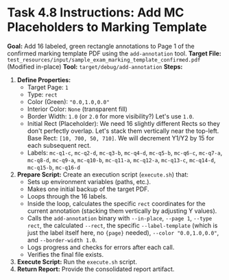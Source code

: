 # Task 4.8 Instructions: Add MC Placeholders to Marking Template
**Goal:** Add 16 labeled, green rectangle annotations to Page 1 of the confirmed marking template PDF using the `add-annotation` tool.
**Target File:** `test_resources/input/sample_exam_marking_template_confirmed.pdf` (Modified in-place)
**Tool:** `target/debug/add-annotation`
**Steps:**
1.  **Define Properties:**
    *   Target Page: `1`
    *   Type: `rect`
    *   Color (Green): `"0.0,1.0,0.0"`
    *   Interior Color: `None` (transparent fill)
    *   Border Width: `1.0` (or `2.0` for more visibility?) Let's use `1.0`.
    *   Initial Rect (Placeholder): We need 16 slightly different Rects so they don't perfectly overlap. Let's stack them vertically near the top-left. Base Rect: `[10, 700, 50, 710]`. We will decrement Y1/Y2 by 15 for each subsequent rect.
    *   Labels: `mc-q1-c`, `mc-q2-d`, `mc-q3-b`, `mc-q4-d`, `mc-q5-b`, `mc-q6-c`, `mc-q7-a`, `mc-q8-d`, `mc-q9-a`, `mc-q10-b`, `mc-q11-a`, `mc-q12-a`, `mc-q13-c`, `mc-q14-d`, `mc-q15-b`, `mc-q16-d`
2.  **Prepare Script:** Create an execution script (`execute.sh`) that:
    *   Sets up environment variables (paths, etc.).
    *   Makes one initial backup of the target PDF.
    *   Loops through the 16 labels.
    *   Inside the loop, calculates the specific `rect` coordinates for the current annotation (stacking them vertically by adjusting Y values).
    *   Calls the `add-annotation` binary with `--in-place`, `--page 1`, `--type rect`, the calculated `--rect`, the specific `--label-template` (which is just the label itself here, no `{page}` needed), `--color "0.0,1.0,0.0"`, and `--border-width 1.0`.
    *   Logs progress and checks for errors after each call.
    *   Verifies the final file exists.
3.  **Execute Script:** Run the `execute.sh` script.
4.  **Return Report:** Provide the consolidated report artifact.